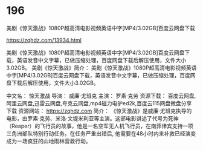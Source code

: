 # 196
美剧《惊天激战》1080P超高清电影视频英语中字[MP4/3.02GB]百度云网盘下载

https://zqhdz.com/13934.html

美剧《惊天激战》1080P超高清电影视频英语中字[MP4/3.02GB]百度云网盘下载，英语发音中文字幕，已做压缩处理，百度网盘下载后解压使用，文件大小3.02GB。
美剧《惊天激战》简介：
美剧《惊天激战》1080P超高清电影视频英语中字[MP4/3.02GB]百度云网盘下载，英语发音中文字幕，已做压缩处理，百度网盘下载后解压使用，文件大小3.02GB。

中文名： 惊天激战
导演： 威廉·尤班克
主演： 罗素·克劳
资源下载： 百度云网盘,阿里云网盘,迅雷云网盘,夸克云网盘,mp4磁力电驴ed2k,百度云115网盘微盘分享下载
资源网站： https://zqhdz.com
简介： 《惊天激战》是威廉·尤班克执导的电影，由罗素·克劳、米洛·文堤米利亚等主演。这部电影讲述了代号为死神（Reaper）的飞行员的故事，他是一名空军无人机飞行员，在南菲律宾支持一项三角洲部队特别行动任务。在任务严重出错后, 他需要在48小时内来补救已经演变成为一场疯狂的山地雨林营救行动。
